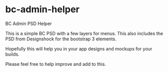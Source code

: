 bc-admin-helper
===============

BC Admin PSD Helper

This is a simple BC PSD with a few layers for menus.
This also includes the PSD from Designshock for the bootstrap 3 elements.

Hopefully this will help you in your app designs and mockups for your builds.

Please feel free to help improve and add to this.
